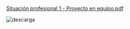 [Situación profesional 1 - Proyecto en equipo.pdf](https://github.com/ispc-programador2022/a4g4-a4g4/files/8931075/Situacion.profesional.1.-.Proyecto.en.equipo.pdf)

![descarga](https://user-images.githubusercontent.com/96058113/175177720-fdc2a7d6-438e-4b22-9851-5867d5305b02.png)
